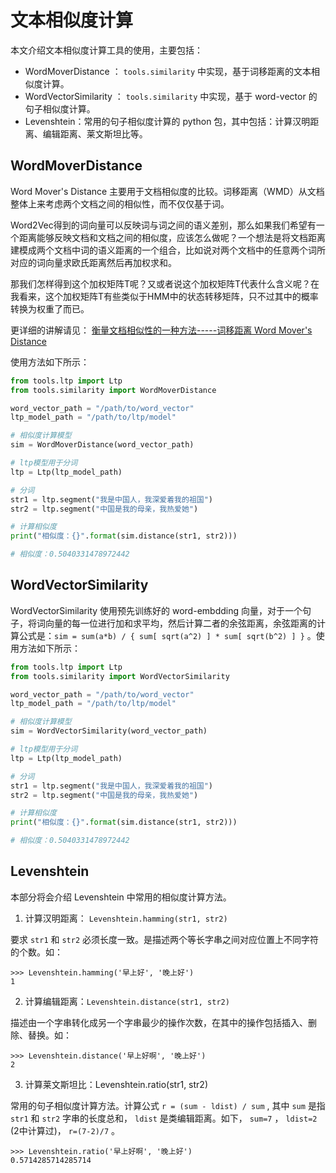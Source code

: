 # 文本相似度计算

本文介绍文本相似度计算工具的使用，主要包括：
* WordMoverDistance ： ```tools.similarity``` 中实现，基于词移距离的文本相似度计算。
* WordVectorSimilarity ：  ```tools.similarity``` 中实现，基于 word-vector 的句子相似度计算。
* Levenshtein：常用的句子相似度计算的 python 包，其中包括：计算汉明距离、编辑距离、莱文斯坦比等。

## WordMoverDistance

Word Mover's Distance 主要用于文档相似度的比较。词移距离（WMD）从文档整体上来考虑两个文档之间的相似性，而不仅仅基于词。

Word2Vec得到的词向量可以反映词与词之间的语义差别，那么如果我们希望有一个距离能够反映文档和文档之间的相似度，应该怎么做呢？一个想法是将文档距离建模成两个文档中词的语义距离的一个组合，比如说对两个文档中的任意两个词所对应的词向量求欧氏距离然后再加权求和。

那我们怎样得到这个加权矩阵T呢？又或者说这个加权矩阵T代表什么含义呢？在我看来，这个加权矩阵T有些类似于HMM中的状态转移矩阵，只不过其中的概率转换为权重了而已。

更详细的讲解请见： [衡量文档相似性的一种方法-----词移距离 Word Mover's Distance](https://blog.csdn.net/qrlhl/article/details/78512598)

使用方法如下所示：

```python
from tools.ltp import Ltp
from tools.similarity import WordMoverDistance

word_vector_path = "/path/to/word_vector"
ltp_model_path = "/path/to/ltp/model"

# 相似度计算模型
sim = WordMoverDistance(word_vector_path)

# ltp模型用于分词
ltp = Ltp(ltp_model_path)

# 分词
str1 = ltp.segment("我是中国人，我深爱着我的祖国")
str2 = ltp.segment("中国是我的母亲，我热爱她")

# 计算相似度
print("相似度：{}".format(sim.distance(str1, str2)))

# 相似度：0.5040331478972442
```

## WordVectorSimilarity

WordVectorSimilarity 使用预先训练好的 word-embdding 向量，对于一个句子，将词向量的每一位进行加和求平均，然后计算二者的余弦距离，余弦距离的计算公式是：```sim = sum(a*b) / { sum[ sqrt(a^2) ] * sum[ sqrt(b^2) ] }``` 。使用方法如下所示：


```python
from tools.ltp import Ltp
from tools.similarity import WordVectorSimilarity

word_vector_path = "/path/to/word_vector"
ltp_model_path = "/path/to/ltp/model"

# 相似度计算模型
sim = WordVectorSimilarity(word_vector_path)

# ltp模型用于分词
ltp = Ltp(ltp_model_path)

# 分词
str1 = ltp.segment("我是中国人，我深爱着我的祖国")
str2 = ltp.segment("中国是我的母亲，我热爱她")

# 计算相似度
print("相似度：{}".format(sim.distance(str1, str2)))

# 相似度：0.5040331478972442
```

## Levenshtein

本部分将会介绍 Levenshtein 中常用的相似度计算方法。

1. 计算汉明距离： ```Levenshtein.hamming(str1, str2)```

要求 ```str1``` 和 ```str2``` 必须长度一致。是描述两个等长字串之间对应位置上不同字符的个数。如：

```
>>> Levenshtein.hamming('早上好', '晚上好')
1
```

2. 计算编辑距离：```Levenshtein.distance(str1, str2)```

描述由一个字串转化成另一个字串最少的操作次数，在其中的操作包括插入、删除、替换。如：

```
>>> Levenshtein.distance('早上好啊', '晚上好')
2
```

3. 计算莱文斯坦比：Levenshtein.ratio(str1, str2)

常用的句子相似度计算方法。计算公式 ```r = (sum - ldist) / sum``` , 其中 ```sum``` 是指 ```str1``` 和 ```str2``` 字串的长度总和， ```ldist``` 是类编辑距离。如下， ```sum=7``` ， ```ldist=2```  (2中计算过)， ```r=(7-2)/7``` 。

```
>>> Levenshtein.ratio('早上好啊', '晚上好')
0.5714285714285714
```



